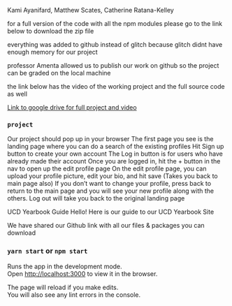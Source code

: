 Kami Ayanifard, 
Matthew Scates, 
Catherine Ratana-Kelley


for a full version of the code with all the npm modules please go to the link below
to download the zip file

everything was added to github instead of glitch because glitch didnt have enough memory for our project

professor Amenta allowed us to publish our work on github so the project can be graded on the local machine

the link below has the video of the working project and the full source code as well

[Link to google drive for full project and video](https://drive.google.com/drive/folders/1GPh0-80xG0R-Tq1hC4BrAC-iteVMPpRq?usp=sharing)

### `project`

Our project should pop up in your browser
The first page you see is the landing page where you can do a search of the existing profiles
Hit Sign up button to create your own account
The Log in button is for users who have already made their account
Once you are logged in, hit the + button in the nav to open up the edit profile page
On the edit profile page, you can upload your profile picture, edit your bio, and hit save (Takes you back to main page also)
If you don’t want to change your profile, press back to return to the main page and you will see your new profile along with the others.
Log out will take you back to the original landing page

UCD Yearbook Guide
Hello! Here is our guide to our UCD Yearbook Site

We have shared our Github link with all our files & packages you can download

### `yarn start` or `npm start`

Runs the app in the development mode.<br />
Open [http://localhost:3000](http://localhost:3000) to view it in the browser.

The page will reload if you make edits.<br />
You will also see any lint errors in the console.
